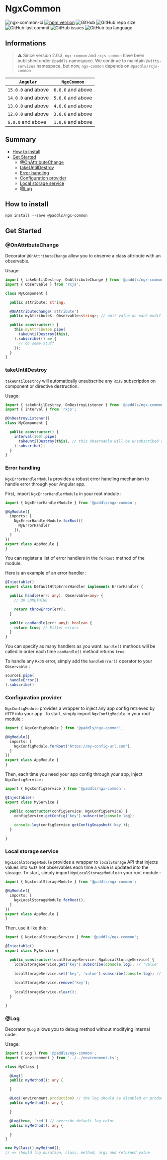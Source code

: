 # NgxCommon

![ngx-common-ci](https://github.com/paddls/ngx-common/workflows/ngx-common-build/badge.svg)
[![npm version](https://badge.fury.io/js/%40paddls%2Fngx-common.svg)](https://badge.fury.io/js/%40paddls%2Fngx-common)
![GitHub](https://img.shields.io/github/license/paddls/ngx-common)
![GitHub repo size](https://img.shields.io/github/repo-size/paddls/ngx-common)
![GitHub last commit](https://img.shields.io/github/last-commit/paddls/ngx-common)
![GitHub issues](https://img.shields.io/github/issues/paddls/ngx-common)
![GitHub top language](https://img.shields.io/github/languages/top/paddls/ngx-common)

## Informations

> :warning: Since version 2.0.3, ```ngx-common``` and ```rxjs-common``` have been published under ```@paddls``` namespace. We continue to maintain ```@witty-services``` namespace, but now, ```ngx-common``` depends on ```@paddls/rxjs-common```

| `Angular`          | `NgxCommon`       |
|--------------------|-------------------|
| `15.0.0` and above | `6.0.0` and above |
| `14.0.0` and above | `5.0.0` and above |
| `13.0.0` and above | `4.0.0` and above |
| `12.0.0` and above | `3.0.0` and above |
| `6.0.0` and above  | `1.0.0` and above |

## Summary

* [How to install](#how-to-install)
* [Get Started](#get-started)
    * [@OnAttributeChange](#onattributechange)
    * [takeUntilDestroy](#takeuntildestroy)
    * [Error handling](#error-handling)
    * [Configuration provider](#configuration-provider)
    * [Local storage service](#local-storage-service)
    * [@Log](#log)

## How to install

```
npm install --save @paddls/ngx-common
```

## Get Started

### @OnAttributeChange

Decorator ```@OnAttributeChange``` allow you to observe a class attribute with an observable.

Usage:

```typescript
import { takeUntilDestroy, OnAttributeChange } from '@paddls/ngx-common';
import { Observable } from 'rxjs';

class MyComponent {

  public attribute: string;

  @OnAttributeChange('attribute')
  public myAttribute$: Observable<string>; // emit value on each modification of the referent attribute

  public constructor() {
    this.myAttribute$.pipe(
      takeUntilDestroy(this),
    ).subscribe(() => {
      // do some stuff
    });
  }
}
```

### takeUntilDestroy

`takeUntilDestroy` will automatically unsubscribe any `RxJS` subscription on component or directive destruction.

Usage:

```typescript
import { takeUntilDestroy, OnDestroyListener } from '@paddls/ngx-common';
import { interval } from 'rxjs';

@OnDestroyListener()
class MyComponent {

  public constructor() {
    interval(100).pipe(
      takeUntilDestroy(this), // this observable will be unsubscribed automatically on component destruction
    ).subscribe();
  }
}
```

### Error handling

`NgxErrorHandlerModule` provides a robust error handling mechanism to handle error through your Angular app.

First, import `NgxErrorHandlerModule` in your root module :

```typescript
import { NgxErrorHandlerModule } from '@paddls/ngx-common';

@NgModule({
  imports: [
    NgxErrorHandlerModule.forRoot([
      MyErrorHandler
    ]),
  ]
})
export class AppModule {
}
```

You can register a list of error handlers in the `forRoot` method of the module.

Here is an example of an error handler :

```typescript
@Injectable()
export class DefaultHttpErrorHandler implements ErrorHandler {

  public handle(err: any): Observable<any> {
    // DO SOMETHING

    return throwError(err);
  }

  public canHandle(err: any): boolean {
    return true; // Filter errors
  }
}
```

You can specify as many handlers as you want. `handle()` methods will be called in order each time `canHandle()` method
returns `true`.

To handle any `RxJS` error, simply add the `handleError()` operator to your `Observable` :

```typescript
source$.pipe(
  handleError()
).subscribe()
```

### Configuration provider

`NgxConfigModule` provides a wrapper to inject any app config retrieved by `HTTP` into your app. To start, simply import
`NgxConfigModule` in your root module :

```typescript
import { NgxConfigModule } from '@paddls/ngx-common';

@NgModule({
  imports: [
    NgxConfigModule.forRoot('https://my-config-url.com'),
  ]
})
export class AppModule {
}
```

Then, each time you need your app config through your app, inject `NgxConfigService` :

```typescript
import { NgxConfigService } from '@paddls/ngx-common';

@Injectable()
export class MyService {

  public constructor(configService: NgxConfigService) {
    configService.getConfig('key').subscribe(console.log);
    
    console.log(configService.getConfigSnapshot('key'));
  }

}
```

### Local storage service

`NgxLocalStorageModule` provides a wrapper to `localStorage` API that injects values into `RxJS` hot observables each time
a value is updated into the storage.
To start, simply import `NgxLocalStorageModule` in your root module :

```typescript
import { NgxLocalStorageModule } from '@paddls/ngx-common';

@NgModule({
  imports: [
    NgxLocalStorageModule.forRoot(),
  ]
})
export class AppModule {
}
```

Then, use it like this :

```typescript
import { NgxLocalStorageService } from '@paddls/ngx-common';

@Injectable()
export class MyService {

  public constructor(localStorageService: NgxLocalStorageService) {
    localStorageService.get('key').subscribe(console.log); // 'value'
    
    localStorageService.set('key', 'value').subscribe(console.log); // 'value'
    
    localStorageService.remove('key');
    
    localStorageService.clear();
  }

}
```

### @Log

Decorator ```@Log``` allows you to debug method without modifying internal code.

Usage:

```typescript
import { Log } from '@paddls/ngx-common';
import { environment } from '../../environment.ts';

class MyClass {

  @Log()
  public myMethod(): any {

  }

  @Log(!environment.production) // the log should be disabled on production
  public myMethod(): any {

  }

  @Log(true, 'red') // override default log color
  public myMethod(): any {

  }
}

new MyClass().myMethod();
// => should log duration, class, method, args and returned value
```

